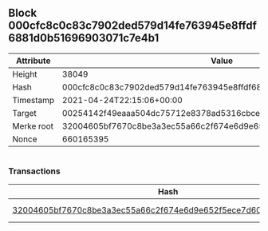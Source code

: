 ## Block 000cfc8c0c83c7902ded579d14fe763945e8ffdf6881d0b51696903071c7e4b1

Attribute | Value
--- | ---
Height | 38049
Hash | 000cfc8c0c83c7902ded579d14fe763945e8ffdf6881d0b51696903071c7e4b1
Timestamp | 2021-04-24T22:15:06+00:00
Target | 00254142f49eaaa504dc75712e8378ad5316cbcead634704b3734b6271167cc4
Merke root | 32004605bf7670c8be3a3ec55a66c2f674e6d9e652f5ece7d6027e4a72a63cf5
Nonce | 660165395

```

```

### Transactions

Hash | Amount
--- | ---
[32004605bf7670c8be3a3ec55a66c2f674e6d9e652f5ece7d6027e4a72a63cf5](32004605bf7670c8be3a3ec55a66c2f674e6d9e652f5ece7d6027e4a72a63cf5.md) | 10.00000000 SKEPTI 

